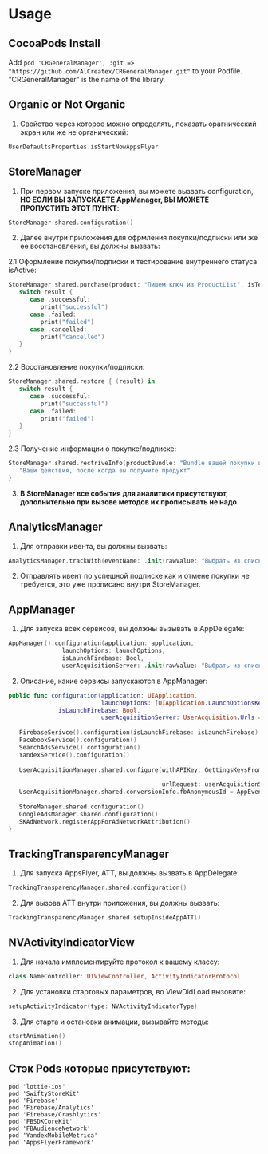# Usage

## CocoaPods Install
Add ```pod 'CRGeneralManager', :git => "https://github.com/AlCreatex/CRGeneralManager.git"``` to your Podfile. "CRGeneralManager" is the name of the library.


## Organic or Not Organic 
1. Свойство через которое можно определять, показать орагнический экран или же не органический:

```swift
UserDefaultsProperties.isStartNowAppsFlyer
```


## StoreManager
1. При первом запуске приложения, вы можете вызвать configuration, **НО ЕСЛИ ВЫ ЗАПУСКАЕТЕ AppManager, ВЫ МОЖЕТЕ ПРОПУСТИТЬ ЭТОТ ПУНКТ**:

```swift
StoreManager.shared.configuration()
```

2. Далее внутри приложения для офрмления покупки/подписки или же ее восстановления, вы должны вызвать:

2.1 Оформление покупки/подписки и тестирование внутреннего статуса isActive:
```swift
StoreManager.shared.purchase(product: "Пишем ключ из ProductList", isTestingMode: Bool) { (result) in
   switch result {
      case .successful:
         print("successful")
      case .failed:
         print("failed")
      case .cancelled:
         print("cancelled")
   }
}
```

2.2 Восстановление покупки/подписки:
```swift
StoreManager.shared.restore { (result) in
   switch result {
      case .successful:
         print("successful")
      case .failed:
         print("failed")
   }
}
```
2.3 Получение информации о покупке/подписке:
```swift
StoreManager.shared.rectriveInfo(productBundle: "Bundle вашей покупки или подписки") { (product) in
   "Ваши действия, после когда вы получите продукт"
}
```

3. **В StoreManager все события для аналитики присутствуют, дополнительно при вызове методов их прописывать не надо.**


## AnalyticsManager
1. Для отправки ивента, вы должны вызвать:

```swift
AnalyticsManager.trackWith(eventName: .init(rawValue: "Выбрать из списка нужный вам ивент или же написать свой"))
```

2. Отправлять ивент по успешной подписке как и отмене покупки не требуется, это уже прописано внутри StoreManager.


## AppManager
1. Для запуска всех сервисов, вы должны вызывать в AppDelegate:

```swift
AppManager().configuration(application: application, 
			   launchOptions: launchOptions, 
			   isLaunchFirebase: Bool,
			   userAcquisitionServer: .init(rawValue: "Выбрать из списка нужный вам сервер или же написать свой"))
```

2. Описание, какие сервисы запускаются в AppManager:

```swift
public func configuration(application: UIApplication,
                          launchOptions: [UIApplication.LaunchOptionsKey: Any]?,
			  isLaunchFirebase: Bool,
                          userAcquisitionServer: UserAcquisition.Urls = .inapps) {
        
   FirebaseSerivce().configuration(isLaunchFirebase: isLaunchFirebase)
   FacebookService().configuration()
   SearchAdsService().configuration()
   YandexService().configuration()
        
   UserAcquisitionManager.shared.configure(withAPIKey: GettingsKeysFromPlist.getKey(from: Constants.NameFile.remoteConfig,
                                                                                    by: .userAcquisitionKey) as? String ?? "",
                                           urlRequest: userAcquisitionServer)
   UserAcquisitionManager.shared.conversionInfo.fbAnonymousId = AppEvents.anonymousID
        
   StoreManager.shared.configuration()
   GoogleAdsManager.shared.configuration()
   SKAdNetwork.registerAppForAdNetworkAttribution()
}
```


## TrackingTransparencyManager
1. Для запуска AppsFlyer, ATT, вы должны вызвать в AppDelegate:

```swift
TrackingTransparencyManager.shared.configuration()
```

2. Для вызова ATT внутри приложения, вы должны вызвать:

```swift
TrackingTransparencyManager.shared.setupInsideAppATT()
```


## NVActivityIndicatorView
1. Для начала имплементируйте протокол к вашему классу:

```swift
class NameController: UIViewController, ActivityIndicatorProtocol
```

2. Для установки стартовых параметров, во ViewDidLoad вызовите: 

```swift
setupActivityIndicator(type: NVActivityIndicatorType)
```

3. Для старта и остановки анимации, вызывайте методы:

```swift
startAnimation()
stopAnimation()
```


## Стэк Pods которые присутствуют:
```
pod 'lottie-ios'
pod 'SwiftyStoreKit'
pod 'Firebase'
pod 'Firebase/Analytics'
pod 'Firebase/Crashlytics'
pod 'FBSDKCoreKit'
pod 'FBAudienceNetwork'
pod 'YandexMobileMetrica'
pod 'AppsFlyerFramework'

```

